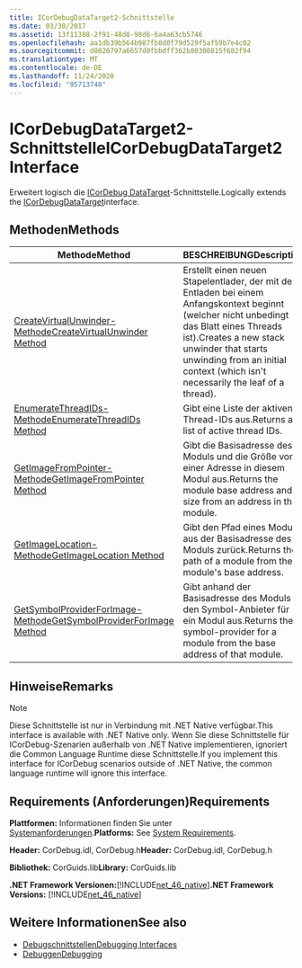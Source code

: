 ```yaml
---
title: ICorDebugDataTarget2-Schnittstelle
ms.date: 03/30/2017
ms.assetid: 13f11388-2f91-48d8-98d6-6a4a63cb5746
ms.openlocfilehash: aa1db39b564b987fb8d0f79d529f5af59b7e4c02
ms.sourcegitcommit: d8020797a6657d0fbbdff362b80300815f682f94
ms.translationtype: MT
ms.contentlocale: de-DE
ms.lasthandoff: 11/24/2020
ms.locfileid: "95713748"
---
```

# <a name="icordebugdatatarget2-interface"></a><span data-ttu-id="df2be-102">ICorDebugDataTarget2-Schnittstelle</span><span class="sxs-lookup"><span data-stu-id="df2be-102">ICorDebugDataTarget2 Interface</span></span>

<span data-ttu-id="df2be-103">Erweitert logisch die [ICorDebug DataTarget](icordebugdatatarget-interface.md)-Schnittstelle.</span><span class="sxs-lookup"><span data-stu-id="df2be-103">Logically extends the [ICorDebugDataTarget](icordebugdatatarget-interface.md)interface.</span></span>  
  
## <a name="methods"></a><span data-ttu-id="df2be-104">Methoden</span><span class="sxs-lookup"><span data-stu-id="df2be-104">Methods</span></span>  
  
|<span data-ttu-id="df2be-105">Methode</span><span class="sxs-lookup"><span data-stu-id="df2be-105">Method</span></span>|<span data-ttu-id="df2be-106">BESCHREIBUNG</span><span class="sxs-lookup"><span data-stu-id="df2be-106">Description</span></span>|  
|------------|-----------------|  
|[<span data-ttu-id="df2be-107">CreateVirtualUnwinder-Methode</span><span class="sxs-lookup"><span data-stu-id="df2be-107">CreateVirtualUnwinder Method</span></span>](icordebugdatatarget2-createvirtualunwinder-method.md)|<span data-ttu-id="df2be-108">Erstellt einen neuen Stapelentlader, der mit dem Entladen bei einem Anfangskontext beginnt (welcher nicht unbedingt das Blatt eines Threads ist).</span><span class="sxs-lookup"><span data-stu-id="df2be-108">Creates a new stack unwinder that starts unwinding from an initial context (which isn't necessarily the leaf of a thread).</span></span>|  
|[<span data-ttu-id="df2be-109">EnumerateThreadIDs-Methode</span><span class="sxs-lookup"><span data-stu-id="df2be-109">EnumerateThreadIDs Method</span></span>](icordebugdatatarget2-enumeratethreadids-method.md)|<span data-ttu-id="df2be-110">Gibt eine Liste der aktiven Thread-IDs aus.</span><span class="sxs-lookup"><span data-stu-id="df2be-110">Returns a list of active thread IDs.</span></span>|  
|[<span data-ttu-id="df2be-111">GetImageFromPointer-Methode</span><span class="sxs-lookup"><span data-stu-id="df2be-111">GetImageFromPointer Method</span></span>](icordebugdatatarget2-getimagefrompointer-method.md)|<span data-ttu-id="df2be-112">Gibt die Basisadresse des Moduls und die Größe von einer Adresse in diesem Modul aus.</span><span class="sxs-lookup"><span data-stu-id="df2be-112">Returns the module base address and size from an address in that module.</span></span>|  
|[<span data-ttu-id="df2be-113">GetImageLocation-Methode</span><span class="sxs-lookup"><span data-stu-id="df2be-113">GetImageLocation Method</span></span>](icordebugdatatarget2-getimagelocation-method.md)|<span data-ttu-id="df2be-114">Gibt den Pfad eines Moduls aus der Basisadresse des Moduls zurück.</span><span class="sxs-lookup"><span data-stu-id="df2be-114">Returns the path of a module from the module's base address.</span></span>|  
|[<span data-ttu-id="df2be-115">GetSymbolProviderForImage-Methode</span><span class="sxs-lookup"><span data-stu-id="df2be-115">GetSymbolProviderForImage Method</span></span>](icordebugdatatarget2-getsymbolproviderforimage-method.md)|<span data-ttu-id="df2be-116">Gibt anhand der Basisadresse des Moduls den Symbol-Anbieter für ein Modul aus.</span><span class="sxs-lookup"><span data-stu-id="df2be-116">Returns the symbol-provider for a module from the base address of that module.</span></span>|  
  
## <a name="remarks"></a><span data-ttu-id="df2be-117">Hinweise</span><span class="sxs-lookup"><span data-stu-id="df2be-117">Remarks</span></span>  
  
> [!NOTE]
> <span data-ttu-id="df2be-118">Diese Schnittstelle ist nur in Verbindung mit .NET Native verfügbar.</span><span class="sxs-lookup"><span data-stu-id="df2be-118">This interface is available with .NET Native only.</span></span> <span data-ttu-id="df2be-119">Wenn Sie diese Schnittstelle für ICorDebug-Szenarien außerhalb von .NET Native implementieren, ignoriert die Common Language Runtime diese Schnittstelle.</span><span class="sxs-lookup"><span data-stu-id="df2be-119">If you implement this interface for ICorDebug scenarios outside of .NET Native, the common language runtime will ignore this interface.</span></span>  
  
## <a name="requirements"></a><span data-ttu-id="df2be-120">Requirements (Anforderungen)</span><span class="sxs-lookup"><span data-stu-id="df2be-120">Requirements</span></span>  

 <span data-ttu-id="df2be-121">**Plattformen:** Informationen finden Sie unter [Systemanforderungen](../../get-started/system-requirements.md).</span><span class="sxs-lookup"><span data-stu-id="df2be-121">**Platforms:** See [System Requirements](../../get-started/system-requirements.md).</span></span>  
  
 <span data-ttu-id="df2be-122">**Header:** CorDebug.idl, CorDebug.h</span><span class="sxs-lookup"><span data-stu-id="df2be-122">**Header:** CorDebug.idl, CorDebug.h</span></span>  
  
 <span data-ttu-id="df2be-123">**Bibliothek:** CorGuids.lib</span><span class="sxs-lookup"><span data-stu-id="df2be-123">**Library:** CorGuids.lib</span></span>  
  
 <span data-ttu-id="df2be-124">**.NET Framework Versionen:**[!INCLUDE[net_46_native](../../../../includes/net-46-native-md.md)]</span><span class="sxs-lookup"><span data-stu-id="df2be-124">**.NET Framework Versions:** [!INCLUDE[net_46_native](../../../../includes/net-46-native-md.md)]</span></span>  
  
## <a name="see-also"></a><span data-ttu-id="df2be-125">Weitere Informationen</span><span class="sxs-lookup"><span data-stu-id="df2be-125">See also</span></span>

- [<span data-ttu-id="df2be-126">Debugschnittstellen</span><span class="sxs-lookup"><span data-stu-id="df2be-126">Debugging Interfaces</span></span>](debugging-interfaces.md)
- [<span data-ttu-id="df2be-127">Debuggen</span><span class="sxs-lookup"><span data-stu-id="df2be-127">Debugging</span></span>](index.md)
